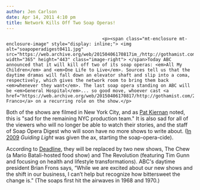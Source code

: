 ```yaml
---
author: Jen Carlson
date: Apr 14, 2011 4:10 pm
title: Network Kills Off Two Soap Operas!
---
```


	
										<p><span class="mt-enclosure mt-enclosure-image" style="display: inline;"> <img alt="soapoperadigest0411.jpg" src="https://web.archive.org/web/20150406170817im_/http://gothamist.com/attachments/arts_jen/soapoperadigest0411.jpg" width="365" height="443" class="image-right"> </span>Today ABC announced that it will kill off two of its soap operas: <em>All My Children</em> and <em>One Life to Live</em>. Sources tell us that the daytime dramas will fall down an elevator shaft and slip into a coma, respectively, which gives the network room to bring them back <em>whenever they want</em>. The last soap opera standing on ABC will be <em>General Hospital</em>... so good move, whoever cast <a href="https://web.archive.org/web/20150406170817/http://gothamist.com/2009/10/01/james_franco_loves_his_stories.php">James Franco</a> on a recurring role on the show.</p>

<p>Both of the shows are filmed in New York City, and as <a href="https://web.archive.org/web/20150406170817/http://twitter.com/#!/patkiernan/status/58601265575370753">Pat Kiernan</a> noted, this is &quot;sad for the remaining NYC production team.&quot; It is also sad for all of the viewers who will no longer be able to watch their stories, and the staff of Soap Opera Digest who will soon have no more shows to write about.  (<a href="https://web.archive.org/web/20150406170817/http://gothamist.com/2009/09/16/guiding_light_goes_out.php">In 2009</a> <em>Guiding Light</em> was given the ax, starting the soap-opera-cide).</p>

<p>According to <a href="https://web.archive.org/web/20150406170817/http://www.deadline.com/2011/04/abc-cancels-both-all-by-children-one-life-to-live-replaces-them-with-healthlifestyle-series/">Deadline</a>, they will be replaced by two new shows, The Chew (a Mario Batali-hosted food show) and The Revolution (featuring Tim Gunn and focusing on health and lifestyle transformations). ABC&apos;s daytime president Brian Frons says, &#x201C;While we are excited about our new shows and the shift in our business, I can&#x2019;t help but recognize how bittersweet the change is.&quot; (The soaps first hit the airwaves in 1968 and 1970.)</p>					
										
									
				
